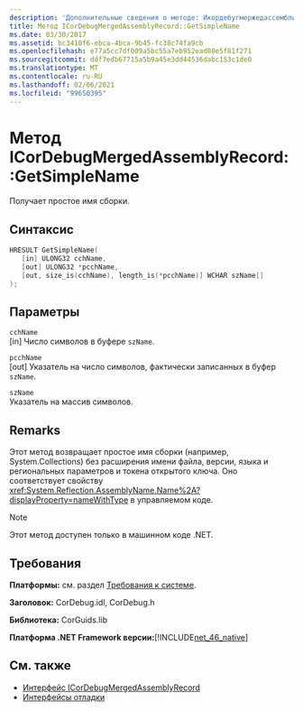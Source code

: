 ```yaml
---
description: 'Дополнительные сведения о методе: Икордебугмержедассемблирекорд:: Жетсимпленаме'
title: Метод ICorDebugMergedAssemblyRecord::GetSimpleName
ms.date: 03/30/2017
ms.assetid: bc3410f6-ebca-4bca-9b45-fc38c74fa9cb
ms.openlocfilehash: e77a5cc7df009a5bc55a7eb952ead80e5f81f271
ms.sourcegitcommit: ddf7edb67715a5b9a45e3dd44536dabc153c1de0
ms.translationtype: MT
ms.contentlocale: ru-RU
ms.lasthandoff: 02/06/2021
ms.locfileid: "99650395"
---
```

# <a name="icordebugmergedassemblyrecordgetsimplename-method"></a>Метод ICorDebugMergedAssemblyRecord::GetSimpleName

Получает простое имя сборки.  
  
## <a name="syntax"></a>Синтаксис  
  
```cpp  
HRESULT GetSimpleName(  
   [in] ULONG32 cchName,
   [out] ULONG32 *pcchName,
   [out, size_is(cchName), length_is(*pcchName)] WCHAR szName[]  
);  
```  
  
## <a name="parameters"></a>Параметры  

 `cchName`  
 [in] Число символов в буфере `szName`.  
  
 `pcchName`  
 [out] Указатель на число символов, фактически записанных в буфер `szName`.  
  
 `szName`  
 Указатель на массив символов.  
  
## <a name="remarks"></a>Remarks  

 Этот метод возвращает простое имя сборки (например, System.Collections) без расширения имени файла, версии, языка и региональных параметров и токена открытого ключа. Оно соответствует свойству <xref:System.Reflection.AssemblyName.Name%2A?displayProperty=nameWithType> в управляемом коде.  
  
> [!NOTE]
> Этот метод доступен только в машинном коде .NET.  
  
## <a name="requirements"></a>Требования  

 **Платформы:** см. раздел [Требования к системе](../../get-started/system-requirements.md).  
  
 **Заголовок:** CorDebug.idl, CorDebug.h  
  
 **Библиотека:** CorGuids.lib  
  
 **Платформа .NET Framework версии:**[!INCLUDE[net_46_native](../../../../includes/net-46-native-md.md)]  
  
## <a name="see-also"></a>См. также

- [Интерфейс ICorDebugMergedAssemblyRecord](icordebugmergedassemblyrecord-interface.md)
- [Интерфейсы отладки](debugging-interfaces.md)
